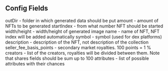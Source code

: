 
## Config Fields
outDir - folder in which generated data should be put
amount - amount of NFTs to be generated
startIndex - from what number NFT should be started
width/height - width/height of generated image
name - name of NFT, NFT index will be added automatically
symbol - symbol (used for dex platforms)
description - description of the NFT, not description of the collection
seller_fee_basis_points - secondary market royalties. 100 points = 1 %
creators - list of the creators, royalties will be divided between them. Note that shares fields should be sum up to 100
attributes - list of possible attributes with their chances